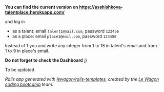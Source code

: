 **You can find the current version on
https://asshishkova-talentplace.herokuapp.com/**

and log in
- as a talent: email `talent1@mail.com`, password `123456`
- as a place: email `place1@mail.com`, password `123456`

Instead of 1 you and write any integer from 1 to 18 in talent's email and from 1 to 9 in place's email.

**Do not forget to check the Dashboard ;)**

To be updated.

_Rails app generated with [lewagon/rails-templates](https://github.com/lewagon/rails-templates), created by the [Le Wagon coding bootcamp](https://www.lewagon.com) team._
